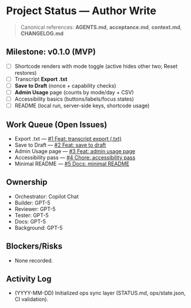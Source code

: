 # Project Status — Author Write

> Canonical references: **AGENTS.md**, **acceptance.md**, **context.md**, **CHANGELOG.md**

## Milestone: v0.1.0 (MVP)

- [ ] Shortcode renders with mode toggle (active hides other two; Reset restores)
- [ ] Transcript **Export .txt**
- [ ] **Save to Draft** (nonce + capability checks)
- [ ] **Admin Usage** page (counts by mode/day + CSV)
- [ ] Accessibility basics (buttons/labels/focus states)
- [ ] README (local run, server-side keys, shortcode usage)

## Work Queue (Open Issues)

- Export .txt — [#1 Feat: transcript export (.txt)](https://github.com/ryanflash66/Author-Write/issues/1)
- Save to Draft — [#2 Feat: save to draft](https://github.com/ryanflash66/Author-Write/issues/2)
- Admin Usage page — [#3 Feat: admin usage page](https://github.com/ryanflash66/Author-Write/issues/3)
- Accessibility pass — [#4 Chore: accessibility pass](https://github.com/ryanflash66/Author-Write/issues/4)
- Minimal README — [#5 Docs: minimal README](https://github.com/ryanflash66/Author-Write/issues/5)

## Ownership

- Orchestrator: Copilot Chat
- Builder: GPT-5
- Reviewer: GPT-5
- Tester: GPT-5
- Docs: GPT-5
- Background: GPT-5

## Blockers/Risks

- None recorded.

## Activity Log

- (YYYY-MM-DD) Initialized ops sync layer (STATUS.md, ops/state.json, CI validation).

